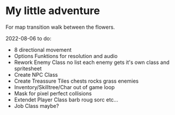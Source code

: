 # My little adventure

For map transition walk between the flowers.

2022-08-06 to do:
  - 8 directional movement
  - Options Funktions for resolution and audio
  - Rework Enemy Class no list each enemy gets it's own class and spritesheet
  - Create NPC Class
  - Create Treassure Tiles chests rocks grass enemies
  - Inventory/Skilltree/Char out of game loop
  - Mask for pixel perfect collisions
  - Extendet Player Class barb roug sorc etc...
  - Job Class maybe?
